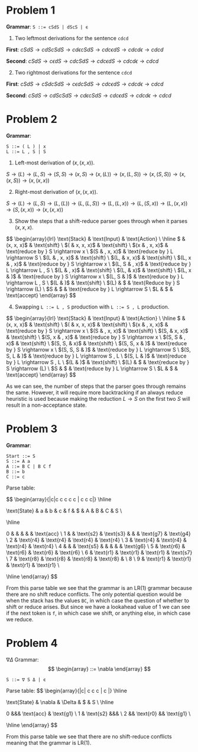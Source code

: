 # Problem 1

**Grammar**:
`S ::= cSdS | dScS | ϵ`

1. Two leftmost derivations for the sentence `cdcd`

**First**: $cSdS \rightarrow cdScSdS \rightarrow cd \epsilon cSdS \rightarrow cdc \epsilon dS \rightarrow cdcd \epsilon \rightarrow cdcd$

**Second**: $cSdS \rightarrow c \epsilon dS \rightarrow cdcSdS \rightarrow cdc \epsilon dS \rightarrow cdcd \epsilon \rightarrow cdcd$

2. Two rightmost derivations for the sentence `cdcd`

**First**: $cSdS \rightarrow cSdcSdS \rightarrow c \epsilon dcSdS \rightarrow cdc \epsilon dS \rightarrow cdcd \epsilon \rightarrow cdcd$

**Second**: $cSdS \rightarrow cdScSdS \rightarrow cd \epsilon cSdS \rightarrow cdc \epsilon dS \rightarrow cdcd \epsilon \rightarrow cdcd$


# Problem 2

**Grammar**:
```
S ::= ( L ) | x
L ::= L , S | S
```

1. Left-most derivation of $(x, (x, x))$.

$S \rightarrow ( L ) \rightarrow ( L , S ) \rightarrow ( S , S ) \rightarrow ( x , S ) \rightarrow ( x , ( L ) ) \rightarrow ( x , ( L , S ) ) \rightarrow ( x , ( S , S ) ) \rightarrow ( x , ( x , S ) ) \rightarrow ( x , ( x , x ) )$

2. Right-most derivation of $(x, (x, x))$.

$S \rightarrow ( L ) \rightarrow ( L , S ) \rightarrow ( L , ( L ) ) \rightarrow ( L , ( L , S ) ) \rightarrow ( L , ( L , x ) ) \rightarrow ( L , ( S , x) ) \rightarrow ( L , ( x , x ) ) \rightarrow ( S , ( x , x ) ) \rightarrow ( x , ( x , x ) )$

3. Show the steps that a shift-reduce parser goes through when it parses $(x, x, x)$.

$$
\begin{array}{lrl}
\text{Stack} & \text{Input} & \text{Action} \\
\hline
$ & (x, x, x)$ & \text{shift} \\
$( & x, x, x)$ & \text{shift} \\
$(x & , x, x)$ & \text{reduce by } S \rightarrow x \\
$(S & , x, x)$ & \text{reduce by } L \rightarrow S \\
$(L & , x, x)$ & \text{shift} \\
$(L, & x, x)$ & \text{shift} \\
$(L, x & , x)$ & \text{reduce by } S \rightarrow x \\
$(L, S & , x)$ & \text{reduce by } L \rightarrow L , S \\
$(L & , x)$ & \text{shift} \\
$(L, & x)$ & \text{shift} \\
$(L, x & )$ & \text{reduce by } S \rightarrow x \\
$(L, S & )$ & \text{reduce by } L \rightarrow L , S \\
$(L & )$ & \text{shift} \\
$(L) & $ & \text{Reduce by } S \rightarrow (L) \\
$S & $ & \text{reduce by } L \rightarrow S \\
$L & $ & \text{accept}
\end{array}
$$

4. Swapping `L ::= L , S` production with `L ::= S , L` production.

$$
\begin{array}{lrl}
\text{Stack} & \text{Input} & \text{Action} \\
\hline
$ & (x, x, x)$ & \text{shift} \\
$( & x, x, x)$ & \text{shift} \\
$(x & , x, x)$ & \text{reduce by } S \rightarrow x \\
$(S & , x, x)$ & \text{shift} \\
$(S, & x, x)$ & \text{shift} \\
$(S, x & , x)$ & \text{reduce by } S \rightarrow x \\
$(S, S & , x)$ & \text{shift} \\
$(S, S, & x)$ & \text{shift} \\
$(S, S, x & )$ & \text{reduce by } S \rightarrow x \\
$(S, S, S & )$ & \text{reduce by } L \rightarrow S \\
$(S, S, L & )$ & \text{reduce by } L \rightarrow S , L \\
$(S, L & )$ & \text{reduce by } L \rightarrow S , L \\
$(L & )$ & \text{shift} \\
$(L) & $ & \text{reduce by } S \rightarrow (L) \\
$S & $ & \text{reduce by } L \rightarrow S \\
$L & $ & \text{accept}
\end{array}
$$

As we can see, the number of steps that the parser goes through remains the same. However, it will require more backtracking if an always reduce heuristic is used because making the reduction $L \rightarrow S$ on the first two $S$ will result in a non-acceptance state.


# Problem 3

**Grammar**:

```
Start ::= S
S ::= A a
A ::= B C | B C f
B ::= b
C ::= c
```

Parse table:

$$
\begin{array}{|c|c c c c c | c c c|}
\hline

\text{State} & a & b & c & f & $ & A & B & C & S \\

\hline

0 & & & & & \text{acc} \\ 
1 & & \text{s2} & \text{s3} & & & \text{g7} & \text{g4} \\ 
2 & \text{r4} & \text{r4} & \text{r4} & \text{r4} \\ 
3 & \text{r4} & \text{r4} & \text{r4} & \text{r4} \\ 
4 & & & \text{s5} & & & & & \text{g6} \\ 
5 & \text{r6} & \text{r6} & \text{r6} & \text{r6} \\
6 & \text{r1} & \text{r1} & \text{r1} & \text{s7}   \\ 
7 & \text{r8} & \text{r8} & \text{r8} & \text{r8} & \\ 
8 \\
9 & \text{r1} & \text{r1} & \text{r1} & \text{r1} \\

\hline
\end{array}
$$

From this parse table we see that the grammar is an LR(1) grammar because there are no shift reduce conflicts. The only potential question would be when the stack has the values `BC`, in which case the question of whether to shift or reduce arises. But since we have a lookahead value of 1 we can see if the next token is `f`, in which case we shift, or anything else, in which case we reduce.

# Problem 4

$\nabla \Delta$
Grammar:
$$
\begin{array}
 ::= \nabla
\end{array}
$$
```
S ::= ∇ S Δ | ϵ
```

Parse table:
$$
\begin{array}{|c| c c c | c |}
\hline

\text{State} & \nabla & \Delta & $ & S \\
\hline

0 &&& \text{acc} & \text{g1} \\
1 & \text{s2} &&&  \\ 
2 && \text{r0} && \text{g1} \\

\hline
\end{array}
$$

From this parse table we see that there are no shift-reduce conflicts meaning that the grammar is LR(1).